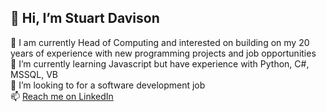 <h2>👋 Hi, I’m Stuart Davison</h2>

👀 I am currently Head of Computing and interested on building on my 20 years of experience with new programming projects and job opportunities<br>
🌱 I’m currently learning Javascript but have experience with Python, C#, MSSQL, VB<br>
💞️ I’m looking to for a software development job<br>
📫 [Reach me on LinkedIn](https://www.linkedin.com/in/stuart-davison-67b6a331/)<br>
<br>
